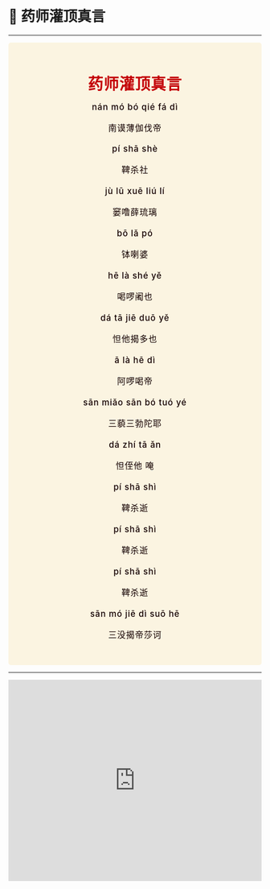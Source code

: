 # 📿 药师灌顶真言

----

<style>
.vp-doc p {
    margin: 5px 0;
}

.mantra-box {
  margin: 2px 0 !important;
  text-align: center;
  background-color: #FBF4E1;
  padding: 10px;
  border-radius: 5px;
  font-size: 1.2em;
  line-height: 1.5;
  font-weight: 500;
  color: #140000;
  /* font-family: KaiTi, "楷体", "楷体_GB2312", STKaiti, "华文楷体", serif; */
  letter-spacing: 0.06em;
  padding: 1.8em;
}

.mantra-title {
 text-align: center;
 font-size: 1.8em;
 font-weight: 1000;
 color: #C40007;
 margin-top: 30px;
 margin-bottom: 10px;
}

.mantra-space {
 height: 0.8em;
}

.mantra-times {
 color: #513027;
 font-size: 0.8em;
 margin-top: -0.8em;
 margin-bottom: 0.8em;
}

.mantra-important {
 color: #6F2AA9;
}
</style>



<div class="mantra-box">

<div class="mantra-title" style="font-size: 1.8em;">
药师灌顶真言
</div>
nán mó bó qié fá dì

南谟薄伽伐帝

pí shā shè

鞞杀社

jù lū xuē liú lí

窭噜薛琉璃

bō lǎ pó

钵喇婆

hē là shé yě

喝啰阇也

dá tā jiē duō yě

怛他揭多也

ā là hē dì

阿啰喝帝

sān miǎo sān bó tuó yé

三藐三勃陀耶

dá zhí tā ǎn

怛侄他 唵

pí shā shì

鞞杀逝

pí shā shì

鞞杀逝

pí shā shì

鞞杀逝

sān mó jiē dì suō hē

三没揭帝莎诃
</div>


-----

<iframe width="100%" height="400" src="https://www.youtube.com/embed/zf4ORkhKkgk?si=tCZBBmw9aKfynlJv" title="YouTube video player" frameborder="0" allow="accelerometer; autoplay; clipboard-write; encrypted-media; gyroscope; picture-in-picture; web-share" referrerpolicy="strict-origin-when-cross-origin" allowfullscreen></iframe>
